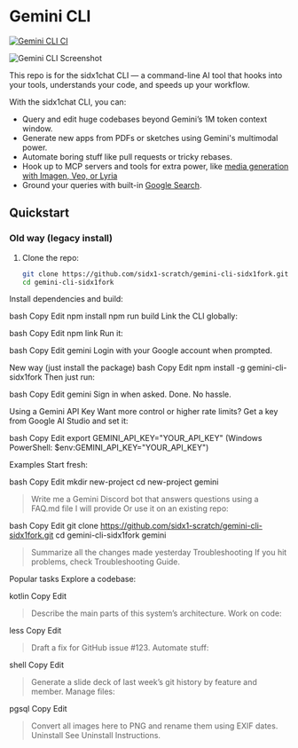 # Gemini CLI

[![Gemini CLI CI](https://github.com/sidx1-scratch/gemini-cli-sidx1fork/actions/workflows/ci.yml/badge.svg)](https://github.com/sidx1-scratch/gemini-cli-sidx1fork/actions/workflows/ci.yml)

![Gemini CLI Screenshot](./docs/assets/gemini-screenshot.png)

This repo is for the sidx1chat CLI — a command-line AI tool that hooks into your tools, understands your code, and speeds up your workflow.

With the sidx1chat CLI, you can:

- Query and edit huge codebases beyond Gemini’s 1M token context window.
- Generate new apps from PDFs or sketches using Gemini's multimodal power.
- Automate boring stuff like pull requests or tricky rebases.
- Hook up to MCP servers and tools for extra power, like [media generation with Imagen, Veo, or Lyria](https://github.com/GoogleCloudPlatform/vertex-ai-creative-studio/tree/main/experiments/mcp-genmedia)
- Ground your queries with built-in [Google Search](https://ai.google.dev/gemini-api/docs/grounding).

## Quickstart

### Old way (legacy install)

1. Clone the repo:
   ```bash
   git clone https://github.com/sidx1-scratch/gemini-cli-sidx1fork.git
   cd gemini-cli-sidx1fork
Install dependencies and build:

bash
Copy
Edit
npm install
npm run build
Link the CLI globally:

bash
Copy
Edit
npm link
Run it:

bash
Copy
Edit
gemini
Login with your Google account when prompted.

New way (just install the package)
bash
Copy
Edit
npm install -g gemini-cli-sidx1fork
Then just run:

bash
Copy
Edit
gemini
Sign in when asked. Done. No hassle.

Using a Gemini API Key
Want more control or higher rate limits? Get a key from Google AI Studio and set it:

bash
Copy
Edit
export GEMINI_API_KEY="YOUR_API_KEY"
(Windows PowerShell: $env:GEMINI_API_KEY="YOUR_API_KEY")

Examples
Start fresh:

bash
Copy
Edit
mkdir new-project
cd new-project
gemini
> Write me a Gemini Discord bot that answers questions using a FAQ.md file I will provide
Or use it on an existing repo:

bash
Copy
Edit
git clone https://github.com/sidx1-scratch/gemini-cli-sidx1fork.git
cd gemini-cli-sidx1fork
gemini
> Summarize all the changes made yesterday
Troubleshooting
If you hit problems, check Troubleshooting Guide.

Popular tasks
Explore a codebase:

kotlin
Copy
Edit
> Describe the main parts of this system’s architecture.
Work on code:

less
Copy
Edit
> Draft a fix for GitHub issue #123.
Automate stuff:

shell
Copy
Edit
> Generate a slide deck of last week’s git history by feature and member.
Manage files:

pgsql
Copy
Edit
> Convert all images here to PNG and rename them using EXIF dates.
Uninstall
See Uninstall Instructions.
